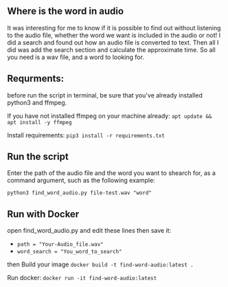## Where is the word in audio 

It was interesting for me to know if it is possible to find out without listening to the audio file, whether the word we want is included in the audio or not! I did a search and found out how an audio file is converted to text. Then all I did was add the search section and calculate the approximate time.
So all you need is a wav file, and a word to looking for.

## Requrments:
before run the script in terminal, be sure that you've already installed python3 and ffmpeg.

If you have not installed ffmpeg on your machine already: `apt update && apt install -y ffmpeg`

Install requirements: `pip3 install -r requirements.txt`


## Run the script
Enter the path of the audio file and the word you want to shearch for, as a command argument, such as the following example:

`python3 find_word_audio.py file-test.wav "word"`




## Run with Docker 

open find_word_audio.py and edit these lines then save it:

* `path = "Your-Audio_file.wav"` 
* `word_search = "You_word_to_search"`

then Build your image `docker build -t find-word-audio:latest .`

Run docker: `docker run -it find-word-audio:latest`
